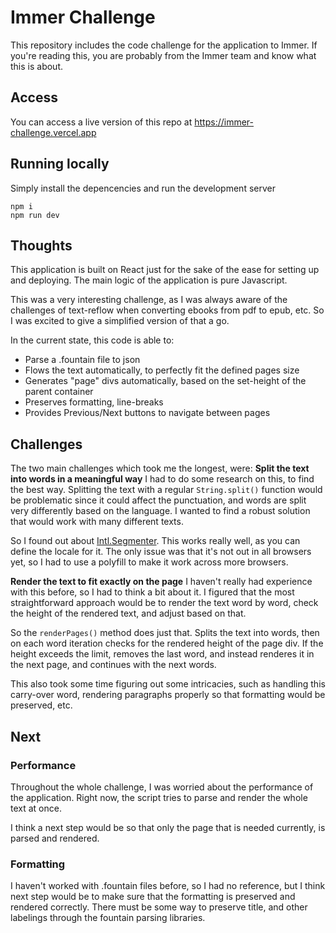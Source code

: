 # Immer Challenge

This repository includes the code challenge for the application to Immer. If you're reading this, you are probably from the Immer team and know what this is about.

## Access

You can access a live version of this repo at https://immer-challenge.vercel.app

## Running locally

Simply install the depencencies and run the development server

```
npm i
npm run dev
```

## Thoughts

This application is built on React just for the sake of the ease for setting up and deploying. The main logic of the application is pure Javascript.

This was a very interesting challenge, as I was always aware of the challenges of text-reflow when converting ebooks from pdf to epub, etc. So I was excited to give a simplified version of that a go.

In the current state, this code is able to:

- Parse a .fountain file to json
- Flows the text automatically, to perfectly fit the defined pages size
- Generates "page" divs automatically, based on the set-height of the parent container
- Preserves formatting, line-breaks
- Provides Previous/Next buttons to navigate between pages

## Challenges

The two main challenges which took me the longest, were:
**Split the text into words in a meaningful way**
I had to do some research on this, to find the best way. Splitting the text with a regular `String.split()` function would be problematic since it could affect the punctuation, and words are split very differently based on the language. I wanted to find a robust solution that would work with many different texts.

So I found out about [Intl.Segmenter](https://developer.mozilla.org/en-US/docs/Web/JavaScript/Reference/Global_Objects/Intl/Segmenter). This works really well, as you can define the locale for it. The only issue was that it's not out in all browsers yet, so I had to use a polyfill to make it work across more browsers.

**Render the text to fit exactly on the page**
I haven't really had experience with this before, so I had to think a bit about it. I figured that the most straightforward approach would be to render the text word by word, check the height of the rendered text, and adjust based on that.

So the `renderPages()` method does just that. Splits the text into words, then on each word iteration checks for the rendered height of the page div. If the height exceeds the limit, removes the last word, and instead renderes it in the next page, and continues with the next words.

This also took some time figuring out some intricacies, such as handling this carry-over word, rendering paragraphs properly so that formatting would be preserved, etc.

## Next

### Performance

Throughout the whole challenge, I was worried about the performance of the application. Right now, the script tries to parse and render the whole text at once.

I think a next step would be so that only the page that is needed currently, is parsed and rendered.

### Formatting

I haven't worked with .fountain files before, so I had no reference, but I think next step would be to make sure that the formatting is preserved and rendered correctly. There must be some way to preserve title, and other labelings through the fountain parsing libraries.
